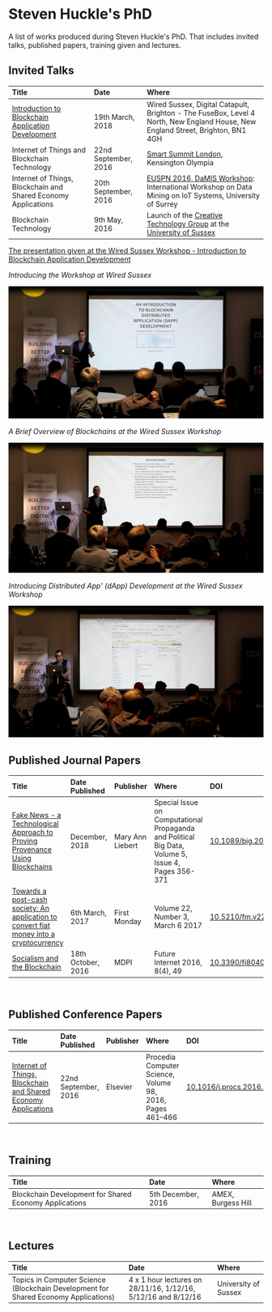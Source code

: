 # Steven Huckle's PhD

A list of works produced during Steven Huckle's PhD. That includes invited talks, published papers, training given and lectures.

## Invited Talks

| Title | Date | Where |
|:------|:-----|:------|
| [Introduction to Blockchain Application Development](https://www.eventbrite.co.uk/e/intro-to-blockchain-application-development-for-beginners-tickets-42564510597#) | 19th March, 2018 | Wired Sussex, Digital Catapult, Brighton - The FuseBox, Level 4 North, New England House, New England Street, Brighton, BN1 4GH |
| Internet of Things and Blockchain Technology | 22nd September, 2016 | [Smart Summit London](http://www.iotsmartsummitlondon.com/ "Smart Summit London"), Kensington Olympia |
| Internet of Things, Blockchain and Shared Economy Applications | 20th September, 2016 | [EUSPN 2016, DaMIS Workshop](http://143.225.211.50/damis/ "DaMIS"): International Workshop on Data Mining on IoT Systems, University of Surrey |
| Blockchain Technology | 9th May, 2016 | Launch of the [Creative Technology Group](http://www.sussex.ac.uk/creativetechnology/) at the [University of Sussex](http://www.sussex.ac.uk/) |

[The presentation given at the Wired Sussex Workshop - Introduction to Blockchain Application Development](https://github.com/glowkeeper/dApp-Development)

_Introducing the Workshop at Wired Sussex_

![](images/dCBrighton190318.png)

_A Brief Overview of Blockchains at the Wired Sussex Workshop_

![](images/dCBrighton190318_2.png)

_Introducing Distributed App' (dApp) Development at the Wired Sussex Workshop_

![](images/dCBrighton190318_3.png)

## Published Journal Papers

| Title | Date Published | Publisher | Where | DOI |
|:------|:---------------|:----------|:------|:----|
| [Fake News - a Technological Approach to Proving Provenance Using Blockchains](https://doi.org/10.1089/big.2017.0071)   | December, 2018 | Mary Ann Liebert | Special Issue on Computational Propaganda and Political Big Data, Volume 5, Issue 4, Pages 356-371 | [10.1089/big.2017.0071](https://doi.org/10.1089/big.2017.0071) |
| [Towards a post-cash society: An application to convert fiat money into a cryptocurrency](http://firstmonday.org/ojs/index.php/fm/article/view/7410/6003 "Towards a post-cash society") |  6th March, 2017 | First Monday | Volume 22, Number 3, March 6 2017 | [10.5210/fm.v22i3.7410]( http://dx.doi.org/10.5210/fm.v22i3.7410 "10.5210/fm.v22i3.7410") |
| [Socialism and the Blockchain]( http://www.mdpi.com/1999-5903/8/4/49 "Socialism and the Blockchain") | 18th October, 2016 | MDPI | Future Internet 2016, 8(4), 49 | [10.3390/fi8040049](http://dx.doi.org/10.3390/fi8040049 "10.3390/fi8040049") |

<p>&nbsp;</p>

## Published Conference Papers

| Title | Date Published | Publisher | Where | DOI |
|:------|:---------------|:----------|:------|:----|
| [Internet of Things, Blockchain and Shared Economy Applications](http://dx.doi.org/10.1016/j.procs.2016.09.074 "Internet of Things, Blockchain and Shared Economy Applications") | 22nd September, 2016 | Elsevier | Procedia Computer Science, Volume 98, 2016, Pages 461–466 | [10.1016/j.procs.2016.09.074]( http://dx.doi.org/10.1016/j.procs.2016.09.074 "10.1016/j.procs.2016.09.074") |

<p>&nbsp;</p>

## Training

| Title | Date | Where |
|:------|:-----|:------|
| Blockchain Development for Shared Economy Applications | 5th December, 2016 | AMEX, Burgess Hill |

<p>&nbsp;</p>

## Lectures

| Title | Date | Where |
|:------|:-----|:------|
| Topics in Computer Science (Blockchain Development for Shared Economy Applications) | 4 x 1 hour lectures on 28/11/16, 1/12/16, 5/12/16 and 8/12/16 | University of Sussex |
